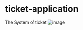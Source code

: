 # ticket-application
The System of ticket
![image](https://user-images.githubusercontent.com/52960810/114047413-4000cd00-98bc-11eb-9ed5-34f2ff4ac987.png)
